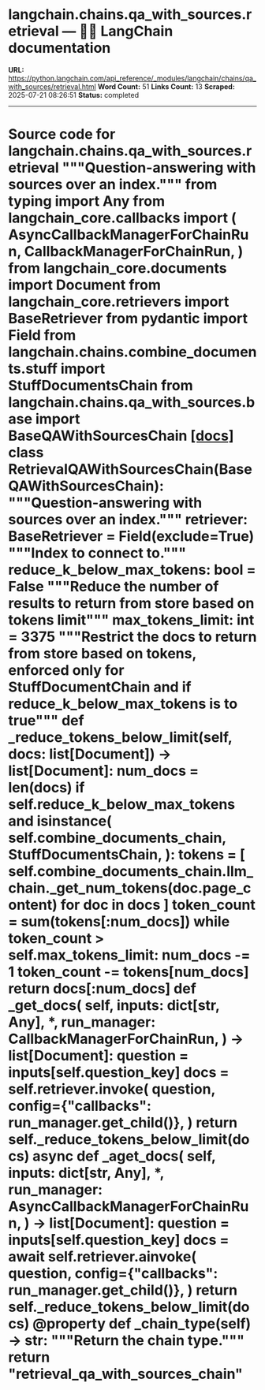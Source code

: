 # langchain.chains.qa_with_sources.retrieval — 🦜🔗 LangChain  documentation

**URL:** https://python.langchain.com/api_reference/_modules/langchain/chains/qa_with_sources/retrieval.html
**Word Count:** 51
**Links Count:** 13
**Scraped:** 2025-07-21 08:26:51
**Status:** completed

---

# Source code for langchain.chains.qa\_with\_sources.retrieval               """Question-answering with sources over an index."""          from typing import Any          from langchain_core.callbacks import (         AsyncCallbackManagerForChainRun,         CallbackManagerForChainRun,     )     from langchain_core.documents import Document     from langchain_core.retrievers import BaseRetriever     from pydantic import Field          from langchain.chains.combine_documents.stuff import StuffDocumentsChain     from langchain.chains.qa_with_sources.base import BaseQAWithSourcesChain                              [[docs]](https://python.langchain.com/api_reference/langchain/chains/langchain.chains.qa_with_sources.retrieval.RetrievalQAWithSourcesChain.html#langchain.chains.qa_with_sources.retrieval.RetrievalQAWithSourcesChain)     class RetrievalQAWithSourcesChain(BaseQAWithSourcesChain):         """Question-answering with sources over an index."""              retriever: BaseRetriever = Field(exclude=True)         """Index to connect to."""         reduce_k_below_max_tokens: bool = False         """Reduce the number of results to return from store based on tokens limit"""         max_tokens_limit: int = 3375         """Restrict the docs to return from store based on tokens,         enforced only for StuffDocumentChain and if reduce_k_below_max_tokens is to true"""              def _reduce_tokens_below_limit(self, docs: list[Document]) -> list[Document]:             num_docs = len(docs)                  if self.reduce_k_below_max_tokens and isinstance(                 self.combine_documents_chain,                 StuffDocumentsChain,             ):                 tokens = [                     self.combine_documents_chain.llm_chain._get_num_tokens(doc.page_content)                     for doc in docs                 ]                 token_count = sum(tokens[:num_docs])                 while token_count > self.max_tokens_limit:                     num_docs -= 1                     token_count -= tokens[num_docs]                  return docs[:num_docs]              def _get_docs(             self,             inputs: dict[str, Any],             *,             run_manager: CallbackManagerForChainRun,         ) -> list[Document]:             question = inputs[self.question_key]             docs = self.retriever.invoke(                 question,                 config={"callbacks": run_manager.get_child()},             )             return self._reduce_tokens_below_limit(docs)              async def _aget_docs(             self,             inputs: dict[str, Any],             *,             run_manager: AsyncCallbackManagerForChainRun,         ) -> list[Document]:             question = inputs[self.question_key]             docs = await self.retriever.ainvoke(                 question,                 config={"callbacks": run_manager.get_child()},             )             return self._reduce_tokens_below_limit(docs)              @property         def _chain_type(self) -> str:             """Return the chain type."""             return "retrieval_qa_with_sources_chain"